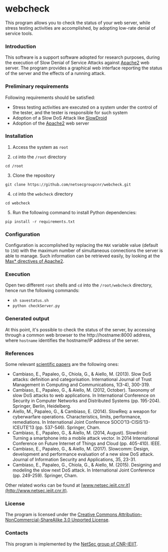 # webcheck

This program allows you to check the status of your web server, while stress testing activities are accomplished, by adopting low-rate denial of service tools.

### Introduction ###

This software is a support software adopted for research purposes, during the execution of Slow Denial of Service Attacks against [Apache2](https://apache.org) web server.
The program provides a graphical web interface reporting the status of the server and the effects of a running attack.

### Preliminary requirements ###

Following requirements should be satisfied:
* Stress testing activities are executed on a system under the control of the tester, and the tester is responsible for such system
* Adoption of a Slow DoS Attack like [SlowDroid](http://www.netsec.ieiit.cnr.it/activities_transfer.html)
* Adoption of the [Apache2](https://apache.org) web server

### Installation ###

1. Access the system as `root`

2. `cd` into the `/root` directory
```
cd /root
```

3. Clone the repository
```
git clone https://github.com/netsecgroupcnr/webcheck.git
```

4. `cd` into the `webcheck` directory
```
cd webcheck
```

5. Run the following command to install Python dependencies:
```
pip install -r requirements.txt
```

### Configuration ###

Configuration is accomplished by replacing the `MAX` variable value (default to `150`) with the maximum number of simultaneous connections the server is able to manage.
Such information can be retrieved easily, by looking at the [Max* directives of Apache2](https://cmdref.net/middleware/web/httpd/maxclients.html).

### Execution ###

Open two different `root` shells and `cd` into the `/root/webcheck` directory, hence run the following commands:
* `sh savestatus.sh`
* `python checkServer.py`

### Generated output ###

At this point, it's possible to check the status of the server, by accessing through a common web browser to the http://hostname:8000 address, where `hostname` identifies the hostname/IP address of the server.

### References ###

Some relevant [scientific papers](https://scholar.google.it) are the following ones:
* Cambiaso, E., Papaleo, G., Chiola, G., & Aiello, M. (2013). Slow DoS attacks: definition and categorisation. International Journal of Trust Management in Computing and Communications, 1(3-4), 300-319.
* Cambiaso, E., Papaleo, G., & Aiello, M. (2012, October). Taxonomy of slow DoS attacks to web applications. In International Conference on Security in Computer Networks and Distributed Systems (pp. 195-204). Springer, Berlin, Heidelberg.
* Aiello, M., Papaleo, G., & Cambiaso, E. (2014). SlowReq: a weapon for cyberwarfare operations. Characteristics, limits, performance, remediations. In International Joint Conference SOCO’13-CISIS’13-ICEUTE’13 (pp. 537-546). Springer, Cham.
* Cambiaso, E., Papaleo, G., & Aiello, M. (2014, August). Slowdroid: Turning a smartphone into a mobile attack vector. In 2014 International Conference on Future Internet of Things and Cloud (pp. 405-410). IEEE.
* Cambiaso, E., Papaleo, G., & Aiello, M. (2017). Slowcomm: Design, development and performance evaluation of a new slow DoS attack. Journal of Information Security and Applications, 35, 23-31.
* Cambiaso, E., Papaleo, G., Chiola, G., & Aiello, M. (2015). Designing and modeling the slow next DoS attack. In International Joint Conference (pp. 249-259). Springer, Cham.

Other related works can be found at [www.netsec.ieiit.cnr.it](http://www.netsec.ieiit.cnr.it).

### License ###

The program is licensed under the [Creative Commons Attribution-NonCommercial-ShareAlike 3.0 Unported License](http://creativecommons.org/licenses/by-nc-sa/3.0/).

### Contacts ###

This program is implemented by the [NetSec group of CNR-IEIIT](http://www.netsec.ieiit.cnr.it).
